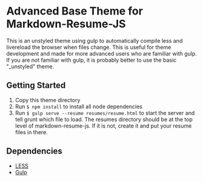 # Advanced Base Theme for Markdown-Resume-JS

This is an unstyled theme using gulp to automatically compile less and livereload the browser when files change. This is useful for theme development and made for more advanced users who are familiar with gulp. If you are not familiar with gulp, it is probably better to use the basic "_unstyled" theme.

## Getting Started
1. Copy this theme directory
2. Run ```$ npm install``` to install all node dependencies
3. Run ```$ gulp serve --resume resumes/resume.html``` to start the server and tell grunt which file to load. The resumes directory should be at the top level of markdown-resume-js. If it is not, create it and put your resume files in there.

## Dependencies
- [LESS](http://lesscss.org/)
- [Gulp](http://gulpjs.com/)